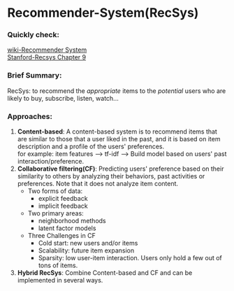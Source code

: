 # Recommender-System(RecSys)

### Quickly check:<br/>
[wiki-Recommender System](https://en.wikipedia.org/wiki/Recommender_system)<br/>
[Stanford-Recsys Chapter 9](http://infolab.stanford.edu/~ullman/mmds/ch9.pdf)

### Brief Summary:
RecSys: to recommend the *appropriate* items to the *potential* users who are likely to buy, subscribe, listen, watch...<br/>

### Approaches: 
1. **Content-based**: A content-based system is to recommend items that are similar to those that a user liked in the past, and it is based on item description and a profile of the users' preferences.<br/>
for example: item features --> tf-idf --> Build model based on users' past interaction/preference.<br/>
2. **Collaborative filtering(CF)**: Predicting users' preference based on their similarity to others by analyzing their behaviors, past activities or preferences. Note that it does not analyze item content.
   - Two forms of data:
       * explicit feedback
       * implicit feedback
   - Two primary areas:
       * neighborhood methods
       * latent factor models
   - Three Challenges in CF
       * Cold start: new users and/or items
       * Scalability: future item expansion
       * Sparsity: low user-item interaction. Users only hold a few out of tons of items.
3. **Hybrid RecSys**: Combine Content-based and CF and can be implemented in several ways.

